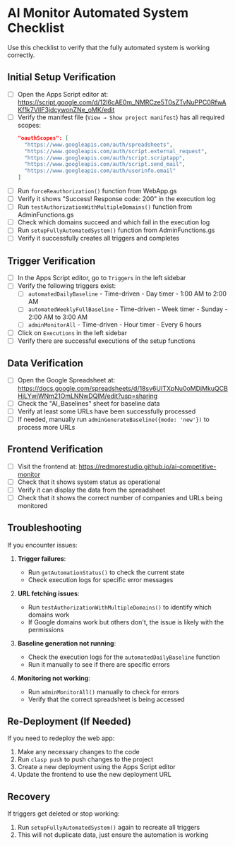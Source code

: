 # AI Monitor Automated System Checklist

Use this checklist to verify that the fully automated system is working correctly.

## Initial Setup Verification

- [ ] Open the Apps Script editor at: https://script.google.com/d/12l6cAE0m_NMRCze5T0sZTvNuPPC0RfwAKf1k7VIlF3jdcywonZNe_oMK/edit
- [ ] Verify the manifest file (`View → Show project manifest`) has all required scopes:
  ```json
  "oauthScopes": [
    "https://www.googleapis.com/auth/spreadsheets",
    "https://www.googleapis.com/auth/script.external_request",
    "https://www.googleapis.com/auth/script.scriptapp",
    "https://www.googleapis.com/auth/script.send_mail",
    "https://www.googleapis.com/auth/userinfo.email"
  ]
  ```
- [ ] Run `forceReauthorization()` function from WebApp.gs
- [ ] Verify it shows "Success! Response code: 200" in the execution log
- [ ] Run `testAuthorizationWithMultipleDomains()` function from AdminFunctions.gs
- [ ] Check which domains succeed and which fail in the execution log
- [ ] Run `setupFullyAutomatedSystem()` function from AdminFunctions.gs
- [ ] Verify it successfully creates all triggers and completes

## Trigger Verification

- [ ] In the Apps Script editor, go to `Triggers` in the left sidebar
- [ ] Verify the following triggers exist:
  - [ ] `automatedDailyBaseline` - Time-driven - Day timer - 1:00 AM to 2:00 AM
  - [ ] `automatedWeeklyFullBaseline` - Time-driven - Week timer - Sunday - 2:00 AM to 3:00 AM
  - [ ] `adminMonitorAll` - Time-driven - Hour timer - Every 6 hours
- [ ] Click on `Executions` in the left sidebar
- [ ] Verify there are successful executions of the setup functions

## Data Verification

- [ ] Open the Google Spreadsheet at: https://docs.google.com/spreadsheets/d/18sv6UITXpNu0oMDjMkuQCBHjLYwjWNm21OmLNNwDQlM/edit?usp=sharing
- [ ] Check the "AI_Baselines" sheet for baseline data
- [ ] Verify at least some URLs have been successfully processed
- [ ] If needed, manually run `adminGenerateBaseline({mode: 'new'})` to process more URLs

## Frontend Verification

- [ ] Visit the frontend at: https://redmorestudio.github.io/ai-competitive-monitor
- [ ] Check that it shows system status as operational
- [ ] Verify it can display the data from the spreadsheet
- [ ] Check that it shows the correct number of companies and URLs being monitored

## Troubleshooting

If you encounter issues:

1. **Trigger failures**: 
   - Run `getAutomationStatus()` to check the current state
   - Check execution logs for specific error messages

2. **URL fetching issues**:
   - Run `testAuthorizationWithMultipleDomains()` to identify which domains work
   - If Google domains work but others don't, the issue is likely with the permissions

3. **Baseline generation not running**:
   - Check the execution logs for the `automatedDailyBaseline` function
   - Run it manually to see if there are specific errors

4. **Monitoring not working**:
   - Run `adminMonitorAll()` manually to check for errors
   - Verify that the correct spreadsheet is being accessed

## Re-Deployment (If Needed)

If you need to redeploy the web app:

1. Make any necessary changes to the code
2. Run `clasp push` to push changes to the project
3. Create a new deployment using the Apps Script editor
4. Update the frontend to use the new deployment URL

## Recovery

If triggers get deleted or stop working:

1. Run `setupFullyAutomatedSystem()` again to recreate all triggers
2. This will not duplicate data, just ensure the automation is working